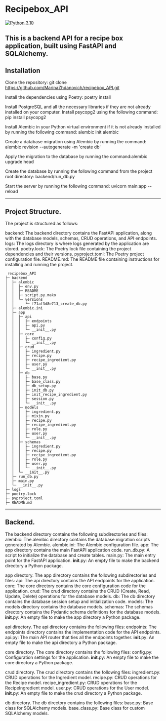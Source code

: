 # Recipebox_API
[![Python 3.10](https://img.shields.io/badge/python-3.10-blue.svg)](https://www.python.org/downloads/release/python-3100/)

This is a backend API for a recipe box application, built using FastAPI and SQLAlchemy.
---
Installation
---

Clone the repository: git clone https://github.com/MarinaZhdanovich/recipebox_API.git

Install the dependencies using Poetry: poetry install

Install PostgreSQL and all the necessary libraries if they are not already installed on your computer. Install psycopg2 using the following command:  pip install psycopg2 

Install Alembic in your Python virtual environment if it is not already installed by running the following command: alembic init alembic 

Create a database migration using Alembic by running the command: alembic revision --autogenerate -m 'create db'

Apply the migration to the database by running the command:alembic upgrade head

Create the database by running the following command from the project root directory: backend/run_db.py

Start the server by running the following command: uvicorn main:app --reload

---
Project Structure.
---
The project is structured as follows:

backend: The backend directory contains the FastAPI application, along with the database models, schemas, CRUD operations, and API endpoints.
logs: The logs directory is where logs generated by the application are stored.
poetry.lock: The Poetry lock file containing the project dependencies and their versions.
pyproject.toml: The Poetry project configuration file.
README.md: The README file containing instructions for installing and running the project.
```
 recipebox_API
├─ backend
│  ├─ alembic
│  │  ├─ env.py
│  │  ├─ README
│  │  ├─ script.py.mako
│  │  └─ versions
│  │     └─ f71af3d8e713_create_db.py
│  ├─ alembic.ini
│  ├─ app
│  │  ├─ api
│  │  │  ├─ endpoints
│  │  │  ├─ api.py
│  │  │  └─ __init__.py
│  │  ├─ core
│  │  │  ├─ config.py
│  │  │  └─ __init__.py
│  │  ├─ crud
│  │  │  ├─ ingredient.py
│  │  │  ├─ recipe.py
│  │  │  ├─ recipe_ingredient.py
│  │  │  ├─ user.py
│  │  │  └─ __init__.py
│  │  ├─ db
│  │  │  ├─ base.py
│  │  │  ├─ base_class.py
│  │  │  ├─ db_setup.py
│  │  │  ├─ init_db.py
│  │  │  ├─ init_recipe_ingredient.py
│  │  │  ├─ session.py
│  │  │  └─ __init__.py
│  │  ├─ models
│  │  │  ├─ ingredient.py
│  │  │  ├─ mixin.py
│  │  │  ├─ recipe.py
│  │  │  ├─ recipe_ingredient.py
│  │  │  ├─ role.py
│  │  │  ├─ user.py
│  │  │  └─ __init__.py
│  │  ├─ schemas
│  │  │  ├─ ingredient.py
│  │  │  ├─ recipe.py
│  │  │  ├─ recipe_ingredient.py
│  │  │  ├─ role.py
│  │  │  ├─ user.py
│  │  │  └─ __init__.py
│  │  └─ __init__.py
│  ├─ run_db.py
│  ├─ main.py
│  └─ __init__.py
├─ logs  
├─ poetry.lock
├─ pyproject.toml
├─ README.md
```
---
Backend. 
---
The backend directory contains the following subdirectories and files:
alembic: The alembic directory contains the database migration scripts generated by Alembic.
alembic.ini: The Alembic configuration file.
app: The app directory contains the main FastAPI application code.
run_db.py: A script to initialize the database and create tables.
main.py: The main entry point for the FastAPI application.
__init__.py: An empty file to make the backend directory a Python package.


app directory. The app directory contains the following subdirectories and files:
api: The api directory contains the API endpoints for the application.
core: The core directory contains the core configuration code for the application.
crud: The crud directory contains the CRUD (Create, Read, Update, Delete) operations for the database models.
db: The db directory contains the database session setup and initialization code.
models: The models directory contains the database models.
schemas: The schemas directory contains the Pydantic schema definitions for the database models.
__init__.py: An empty file to make the app directory a Python package.


api directory. The api directory contains the following files:
endpoints: The endpoints directory contains the implementation code for the API endpoints.
api.py: The main API router that ties all the endpoints together.
__init__.py: An empty file to make the api directory a Python package.


core directory. The core directory contains the following files:
config.py: Configuration settings for the application.
__init__.py: An empty file to make the core directory a Python package.


crud directory. The crud directory contains the following files:
ingredient.py: CRUD operations for the Ingredient model.
recipe.py: CRUD operations for the Recipe model.
recipe_ingredient.py: CRUD operations for the RecipeIngredient model.
user.py: CRUD operations for the User model.
__init__.py: An empty file to make the crud directory a Python package.


db directory. The db directory contains the following files:
base.py: Base class for SQLAlchemy models.
base_class.py: Base class for custom SQLAlchemy models.